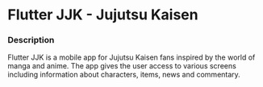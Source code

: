 # Flutter JJK - Jujutsu Kaisen

### Description

Flutter JJK is a mobile app for Jujutsu Kaisen fans inspired by the world of manga and anime. The app gives the user access to various screens including information about characters, items, news and commentary.


